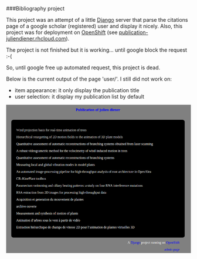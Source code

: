 ###Bibliography project

This project was an attempt of a little [Django](https://www.djangoproject.com/) server that parse the citations page of a google scholar (registered) user and display it nicely. Also, this project was for deployment on [OpenShift](https://www.openshift.com/) (see [publication-juliendiener.rhcloud.com](http://publication-juliendiener.rhcloud.com)). 

The project is not finished but it is working... until google block the request :-(

So, until google free up automated request, this project is dead.


Below is the current output of the page 'user/'. I still did not work on: 

 - item appearance: it only display the publication title
 - user selection: it display my publication list by default 

![Screenshot](screenshot.png)
